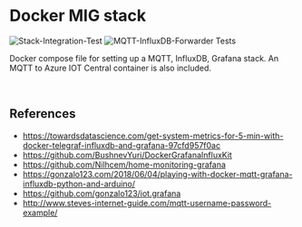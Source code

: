 # Docker MIG stack

![Stack-Integration-Test](https://github.com/markpatterson27/Project-Hand-Sanitiser-Level-Monitor/workflows/Stack-Integration-Test/badge.svg)
![MQTT-InfluxDB-Forwarder Tests](https://github.com/markpatterson27/Project-Hand-Sanitiser-Level-Monitor/workflows/MQTT-InfluxDB-Forwarder%20Tests/badge.svg)

Docker compose file for setting up a MQTT, InfluxDB, Grafana stack. An MQTT to Azure IOT Central container is also included.

<br />

## References

* https://towardsdatascience.com/get-system-metrics-for-5-min-with-docker-telegraf-influxdb-and-grafana-97cfd957f0ac
* https://github.com/BushnevYuri/DockerGrafanaInfluxKit
* https://github.com/Nilhcem/home-monitoring-grafana
* https://gonzalo123.com/2018/06/04/playing-with-docker-mqtt-grafana-influxdb-python-and-arduino/
* https://github.com/gonzalo123/iot.grafana
* http://www.steves-internet-guide.com/mqtt-username-password-example/
